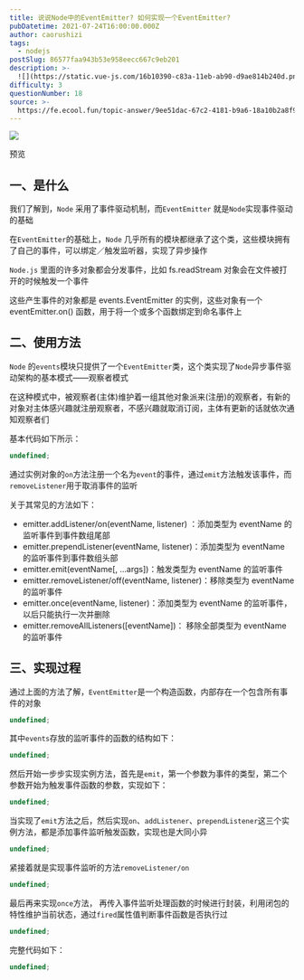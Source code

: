 ```yaml
---
title: 说说Node中的EventEmitter? 如何实现一个EventEmitter?
pubDatetime: 2021-07-24T16:00:00.000Z
author: caorushizi
tags:
  - nodejs
postSlug: 86577faa943b53e958eecc667c9eb201
description: >-
  ![](https://static.vue-js.com/16b10390-c83a-11eb-ab90-d9ae814b240d.png)预览一、是什么-----我们了解到，`Node`采用了事件
difficulty: 3
questionNumber: 18
source: >-
  https://fe.ecool.fun/topic-answer/9ee51dac-67c2-4181-b9a6-18a10b2a8f95?orderBy=updateTime&order=desc&tagId=18
---
```


![](https://static.vue-js.com/16b10390-c83a-11eb-ab90-d9ae814b240d.png)

预览

## 一、是什么

我们了解到，`Node` 采用了事件驱动机制，而`EventEmitter` 就是`Node`实现事件驱动的基础

在`EventEmitter`的基础上，`Node` 几乎所有的模块都继承了这个类，这些模块拥有了自己的事件，可以绑定／触发监听器，实现了异步操作

`Node.js` 里面的许多对象都会分发事件，比如 fs.readStream 对象会在文件被打开的时候触发一个事件

这些产生事件的对象都是 events.EventEmitter 的实例，这些对象有一个 eventEmitter.on() 函数，用于将一个或多个函数绑定到命名事件上

## 二、使用方法

`Node` 的`events`模块只提供了一个`EventEmitter`类，这个类实现了`Node`异步事件驱动架构的基本模式——观察者模式

在这种模式中，被观察者(主体)维护着一组其他对象派来(注册)的观察者，有新的对象对主体感兴趣就注册观察者，不感兴趣就取消订阅，主体有更新的话就依次通知观察者们

基本代码如下所示：

```typescript
undefined;
```

通过实例对象的`on`方法注册一个名为`event`的事件，通过`emit`方法触发该事件，而`removeListener`用于取消事件的监听

关于其常见的方法如下：

- emitter.addListener/on(eventName, listener) ：添加类型为 eventName 的监听事件到事件数组尾部
- emitter.prependListener(eventName, listener)：添加类型为 eventName 的监听事件到事件数组头部
- emitter.emit(eventName\[, ...args\])：触发类型为 eventName 的监听事件
- emitter.removeListener/off(eventName, listener)：移除类型为 eventName 的监听事件
- emitter.once(eventName, listener)：添加类型为 eventName 的监听事件，以后只能执行一次并删除
- emitter.removeAllListeners(\[eventName\])： 移除全部类型为 eventName 的监听事件

## 三、实现过程

通过上面的方法了解，`EventEmitter`是一个构造函数，内部存在一个包含所有事件的对象

```typescript
undefined;
```

其中`events`存放的监听事件的函数的结构如下：

```typescript
undefined;
```

然后开始一步步实现实例方法，首先是`emit`，第一个参数为事件的类型，第二个参数开始为触发事件函数的参数，实现如下：

```typescript
undefined;
```

当实现了`emit`方法之后，然后实现`on`、`addListener`、`prependListener`这三个实例方法，都是添加事件监听触发函数，实现也是大同小异

```typescript
undefined;
```

紧接着就是实现事件监听的方法`removeListener/on`

```typescript
undefined;
```

最后再来实现`once`方法， 再传入事件监听处理函数的时候进行封装，利用闭包的特性维护当前状态，通过`fired`属性值判断事件函数是否执行过

```typescript
undefined;
```

完整代码如下：

```typescript
undefined;
```
